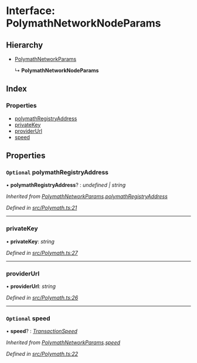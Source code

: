 # Interface: PolymathNetworkNodeParams

## Hierarchy

- [PolymathNetworkParams](_polymath_.polymathnetworkparams.md)

  ↳ **PolymathNetworkNodeParams**

## Index

### Properties

- [polymathRegistryAddress](_polymath_.polymathnetworknodeparams.md#optional-polymathregistryaddress)
- [privateKey](_polymath_.polymathnetworknodeparams.md#privatekey)
- [providerUrl](_polymath_.polymathnetworknodeparams.md#providerurl)
- [speed](_polymath_.polymathnetworknodeparams.md#optional-speed)

## Properties

### `Optional` polymathRegistryAddress

• **polymathRegistryAddress**? : _undefined | string_

_Inherited from [PolymathNetworkParams](_polymath_.polymathnetworkparams.md).[polymathRegistryAddress](_polymath_.polymathnetworkparams.md#optional-polymathregistryaddress)_

_Defined in [src/Polymath.ts:21](https://github.com/PolymathNetwork/polymath-sdk/blob/d80c6e9/src/Polymath.ts#L21)_

---

### privateKey

• **privateKey**: _string_

_Defined in [src/Polymath.ts:27](https://github.com/PolymathNetwork/polymath-sdk/blob/d80c6e9/src/Polymath.ts#L27)_

---

### providerUrl

• **providerUrl**: _string_

_Defined in [src/Polymath.ts:26](https://github.com/PolymathNetwork/polymath-sdk/blob/d80c6e9/src/Polymath.ts#L26)_

---

### `Optional` speed

• **speed**? : _[TransactionSpeed](../enums/_types_index_.transactionspeed.md)_

_Inherited from [PolymathNetworkParams](_polymath_.polymathnetworkparams.md).[speed](_polymath_.polymathnetworkparams.md#optional-speed)_

_Defined in [src/Polymath.ts:22](https://github.com/PolymathNetwork/polymath-sdk/blob/d80c6e9/src/Polymath.ts#L22)_
